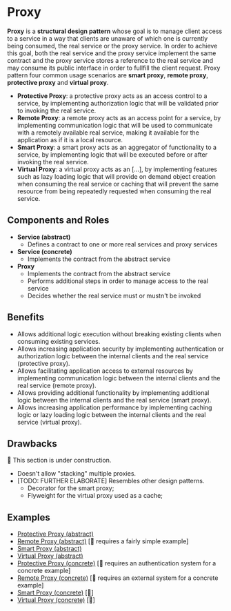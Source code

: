 # Proxy

**Proxy** is a **structural design pattern** whose goal is to manage client access to a service in a way that clients
are unaware of which one is currently being consumed, the real service or the proxy service. In order to achieve this
goal, both the real service and the proxy service implement the same contract and the proxy service stores a reference
to the real service and may consume its public interface in order to fullfill the client request. Proxy pattern four
common usage scenarios are **smart proxy**, **remote proxy**, **protective proxy** and **virtual proxy**.

- **Protective Proxy**: a protective proxy acts as an access control to a service, by implementing authorization logic
  that will be validated prior to invoking the real service.
- **Remote Proxy**: a remote proxy acts as an access point for a service, by implementing communication logic that will
  be used to communicate with a remotely available real service, making it available for the application as if it is a
  local resource.
- **Smart Proxy**: a smart proxy acts as an aggregator of functionality to a service, by implementing logic that will be
  executed before or after invoking the real service.
- **Virtual Proxy**: a virtual proxy acts as an [...], by implementing features such as lazy loading logic that will
  provide on demand object creation when consuming the real service or caching that will prevent the same resource from
  being repeatedly requested when consuming the real service.

## Components and Roles

- **Service (abstract)**
  - Defines a contract to one or more real services and proxy services
- **Service (concrete)**
  - Implements the contract from the abstract service
- **Proxy**
  - Implements the contract from the abstract service
  - Performs additional steps in order to manage access to the real service
  - Decides whether the real service must or mustn't be invoked

## Benefits

- Allows additional logic execution without breaking existing clients when consuming existing services.
- Allows increasing application security by implementing authentication or authorization logic between the internal
  clients and the real service (protective proxy).
- Allows facilitating application access to external resources by implementing communication logic between the internal
  clients and the real service (remote proxy).
- Allows providing additional functionality by implementing additional logic between the internal clients and the real
  service (smart proxy).
- Allows increasing application performance by implementing caching logic or lazy loading logic between the internal
  clients and the real service (virtual proxy).

## Drawbacks

:construction: This section is under construction.
- Doesn't allow "stacking" multiple proxies.
- [TODO: FURTHER ELABORATE] Resembles other design patterns.
  - Decorator for the smart proxy;
  - Flyweight for the virtual proxy used as a cache;

## Examples

- [Protective Proxy (abstract)][1]
- [Remote Proxy (abstract)][2] [:construction: requires a fairly simple example]
- [Smart Proxy (abstract)][3]
- [Virtual Proxy (abstract)][4]
- [Protective Proxy (concrete)][5] [:construction: requires an authentication system for a concrete example]
- [Remote Proxy (concrete)][6] [:construction: requires an external system for a concrete example]
- [Smart Proxy (concrete)][7] [:construction:]
- [Virtual Proxy (concrete)][8] [:construction:]

[1]: ./001_abstract_protective_proxy/
[2]: ./002_abstract_remote_proxy/
[3]: ./003_abstract_smart_proxy/
[4]: ./004_abstract_virtual_proxy/
[5]: ./005_concrete_protective_proxy/
[6]: ./006_concrete_remote_proxy/
[7]: ./007_concrete_smart_proxy/
[8]: ./008_concrete_virtual_proxy/
